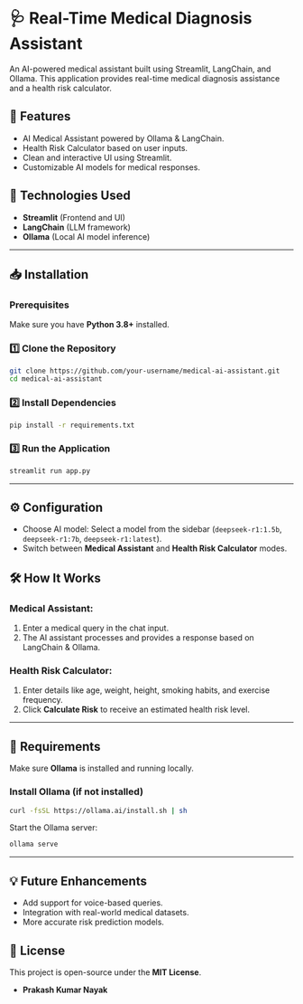 # 🩺 Real-Time Medical Diagnosis Assistant

An AI-powered medical assistant built using Streamlit, LangChain, and Ollama. This application provides real-time medical diagnosis assistance and a health risk calculator.

## 🚀 Features
- AI Medical Assistant powered by Ollama & LangChain.
- Health Risk Calculator based on user inputs.
- Clean and interactive UI using Streamlit.
- Customizable AI models for medical responses.

## 📌 Technologies Used
- **Streamlit** (Frontend and UI)
- **LangChain** (LLM framework)
- **Ollama** (Local AI model inference)

---

## 📥 Installation
### Prerequisites
Make sure you have **Python 3.8+** installed.

### 1️⃣ Clone the Repository
```sh
git clone https://github.com/your-username/medical-ai-assistant.git
cd medical-ai-assistant
```

### 2️⃣ Install Dependencies
```sh
pip install -r requirements.txt
```

### 3️⃣ Run the Application
```sh
streamlit run app.py
```

---

## ⚙️ Configuration
- Choose AI model: Select a model from the sidebar (`deepseek-r1:1.5b`, `deepseek-r1:7b`, `deepseek-r1:latest`).
- Switch between **Medical Assistant** and **Health Risk Calculator** modes.

## 🛠 How It Works
### Medical Assistant:
1. Enter a medical query in the chat input.
2. The AI assistant processes and provides a response based on LangChain & Ollama.

### Health Risk Calculator:
1. Enter details like age, weight, height, smoking habits, and exercise frequency.
2. Click **Calculate Risk** to receive an estimated health risk level.

---

## 📌 Requirements
Make sure **Ollama** is installed and running locally.

### Install Ollama (if not installed)
```sh
curl -fsSL https://ollama.ai/install.sh | sh
```

Start the Ollama server:
```sh
ollama serve
```

---

## 💡 Future Enhancements
- Add support for voice-based queries.
- Integration with real-world medical datasets.
- More accurate risk prediction models.

## 📝 License
This project is open-source under the **MIT License**.


- **Prakash Kumar Nayak**

